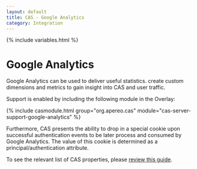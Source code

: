 ```yaml
---
layout: default
title: CAS - Google Analytics
category: Integration
---
```


{% include variables.html %}

# Google Analytics

Google Analytics can be used to deliver useful statistics. create custom dimensions and metrics to gain
insight into CAS and user traffic.


Support is enabled by including the following module in the Overlay:

{% include casmodule.html group="org.apereo.cas" module="cas-server-support-google-analytics" %}

Furthermore, CAS presents the ability to drop in a special cookie upon successful authentication events to be later process
and consumed by Google Analytics. The value of this cookie is determined as a principal/authentication attribute.

To see the relevant list of CAS properties, please [review this guide](../configuration/Configuration-Properties.html#google-analytics).
